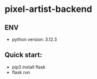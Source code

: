 # pixel-artist-backend

## ENV

  - python version: 3.12.3
  
## Quick start:

  - pip3 install flask
  - flask run
